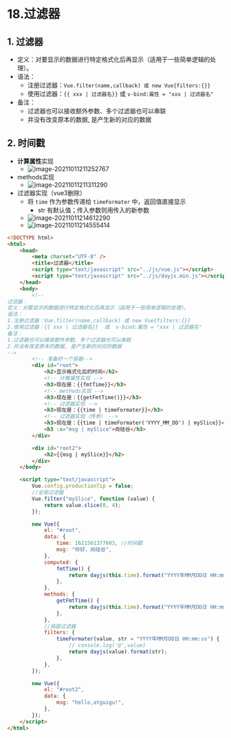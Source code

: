 # 18.过滤器

## 1. 过滤器

- 定义：对要显示的数据进行特定格式化后再显示（适用于一些简单逻辑的处理）。
- 语法：
  - 注册过滤器：`Vue.filter(name,callback) 或 new Vue{filters:{}}`
  - 使用过滤器：`{{ xxx | 过滤器名}}`  或  `v-bind:属性 = "xxx | 过滤器名"`
- 备注：
  - 过滤器也可以接收额外参数、多个过滤器也可以串联
  - 并没有改变原本的数据, 是产生新的对应的数据

## 2. 时间戳

- **计算属性**实现
  - ![image-20211011211252767](https://raw.githubusercontent.com/TWDH/Leetcode-From-Zero/pictures/img/image-20211011211252767.png)
- methods实现
  - ![image-20211011211311290](https://raw.githubusercontent.com/TWDH/Leetcode-From-Zero/pictures/img/image-20211011211311290.png)
- 过滤器实现（vue3删除）
  - 将 `time` 作为参数传递给 `timeFormater` 中，返回值直接显示
    - str 有默认值；传入参数则用传入的新参数
  - ![image-20211011214612290](https://raw.githubusercontent.com/TWDH/Leetcode-From-Zero/pictures/img/image-20211011214612290.png)
  - ![image-20211011214555414](https://raw.githubusercontent.com/TWDH/Leetcode-From-Zero/pictures/img/image-20211011214555414.png)

```html
<!DOCTYPE html>
<html>
    <head>
        <meta charset="UTF-8" />
        <title>过滤器</title>
        <script type="text/javascript" src="../js/vue.js"></script>
        <script type="text/javascript" src="../js/dayjs.min.js"></script>
    </head>
    <body>
        <!-- 
过滤器：
定义：对要显示的数据进行特定格式化后再显示（适用于一些简单逻辑的处理）。
语法：
1.注册过滤器：Vue.filter(name,callback) 或 new Vue{filters:{}}
2.使用过滤器：{{ xxx | 过滤器名}}  或  v-bind:属性 = "xxx | 过滤器名"
备注：
1.过滤器也可以接收额外参数、多个过滤器也可以串联
2.并没有改变原本的数据, 是产生新的对应的数据
-->
        <!-- 准备好一个容器-->
        <div id="root">
            <h2>显示格式化后的时间</h2>
            <!-- 计算属性实现 -->
            <h3>现在是：{{fmtTime}}</h3>
            <!-- methods实现 -->
            <h3>现在是：{{getFmtTime()}}</h3>
            <!-- 过滤器实现 -->
            <h3>现在是：{{time | timeFormater}}</h3>
            <!-- 过滤器实现（传参） -->
            <h3>现在是：{{time | timeFormater('YYYY_MM_DD') | mySlice}}</h3>
            <h3 :x="msg | mySlice">尚硅谷</h3>
        </div>

        <div id="root2">
            <h2>{{msg | mySlice}}</h2>
        </div>
    </body>

    <script type="text/javascript">
        Vue.config.productionTip = false;
        //全局过滤器
        Vue.filter("mySlice", function (value) {
            return value.slice(0, 4);
        });

        new Vue({
            el: "#root",
            data: {
                time: 1621561377603, //时间戳
                msg: "你好，尚硅谷",
            },
            computed: {
                fmtTime() {
                    return dayjs(this.time).format("YYYY年MM月DD日 HH:mm:ss");
                },
            },
            methods: {
                getFmtTime() {
                    return dayjs(this.time).format("YYYY年MM月DD日 HH:mm:ss");
                },
            },
            //局部过滤器
            filters: {
                timeFormater(value, str = "YYYY年MM月DD日 HH:mm:ss") {
                    // console.log('@',value)
                    return dayjs(value).format(str);
                },
            },
        });

        new Vue({
            el: "#root2",
            data: {
                msg: "hello,atguigu!",
            },
        });
    </script>
</html>

```

